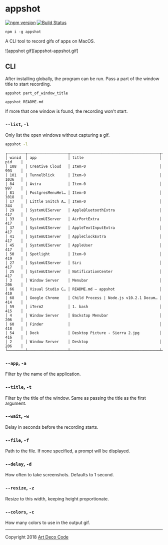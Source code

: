 # appshot

[![npm version](https://badge.fury.io/js/appshot.svg)](https://badge.fury.io/js/appshot)
[![Build Status](https://travis-ci.org/artdecocode/appshot.svg?branch=master)](https://travis-ci.org/artdecocode/appshot)

```
npm i -g appshot
```

A CLI tool to record gifs of apps on MacOS.

![appshot gif][appshot-appshot.gif]

## CLI

After installing globally, the program can be run. Pass a part of the window title to start recording.

```
appshot part_of_window_title
```

```
appshot README.md
```

If more that one window is found, the recording won't start.

### `--list`, `-l`

Only list the open windows without capturing a gif.

```sh
appshot -l
```

```
┌────────┬──────────────────┬────────────────────────────────────────┬────────┐
│ winid  │ app              │ title                                  │ pid    │
│ 108    │ Creative Cloud   │ Item-0                                 │ 993    │
│ 101    │ Tunnelblick      │ Item-0                                 │ 1036   │
│ 84     │ Avira            │ Item-0                                 │ 997    │
│ 81     │ PostgresMenuHel… │ Item-0                                 │ 1018   │
│ 17     │ Little Snitch A… │ Item-0                                 │ 344    │
│ 29     │ SystemUIServer   │ AppleBluetoothExtra                    │ 417    │
│ 33     │ SystemUIServer   │ AirPortExtra                           │ 417    │
│ 37     │ SystemUIServer   │ AppleTextInputExtra                    │ 417    │
│ 41     │ SystemUIServer   │ AppleClockExtra                        │ 417    │
│ 45     │ SystemUIServer   │ AppleUser                              │ 417    │
│ 50     │ Spotlight        │ Item-0                                 │ 419    │
│ 27     │ SystemUIServer   │ Siri                                   │ 417    │
│ 25     │ SystemUIServer   │ NotificationCenter                     │ 417    │
│ 3      │ Window Server    │ Menubar                                │ 206    │
│ 66     │ Visual Studio C… │ README.md — appshot                    │ 410    │
│ 68     │ Google Chrome    │ Child Process | Node.js v10.2.1 Docum… │ 414    │
│ 59     │ iTerm2           │ 1. bash                                │ 415    │
│ 4      │ Window Server    │ Backstop Menubar                       │ 206    │
│ 60     │ Finder           │                                        │ 418    │
│ 54     │ Dock             │ Desktop Picture - Sierra 2.jpg         │ 416    │
│ 2      │ Window Server    │ Desktop                                │ 206    │
└────────┴──────────────────┴────────────────────────────────────────┴────────┘
```

### `--app`, `-a`

Filter by the name of the application.

### `--title`, `-t`

Filter by the title of the window. Same as passing the title as the first argument.

### `--wait`, `-w`

Delay in seconds before the recording starts.

### `--file`, `-f`

Path to the file. If none specified, a prompt will be displayed.

### `--delay`, `-d`

How often to take screenshots. Defaults to 1 second.

### `--resize`, `-z`

Resize to this width, keeping height proportionate.

### `--colors`, `-c`

How many colors to use in the output gif.

<!-- ### `--focus`, `-F`

Bring the window to the foreground using a snippet:

```applescript
tell app "Finder"  to set frontmost of process processName to true
```

```sh
appshot --app iTunes --capture --focus
``` -->

<!-- After getting information about windows via the same process as `list` mode, spawn `screencapture`, passing the id of the first found window. Windows do not have to be in foreground, and can appear dimmed. To solve this, add `--focus` flag to additionally run `./etc/active.py` which will use _applescript_: . -->

<!--
The table with found windows will be printed as well, unless you
set the `--quiet` flag. -->

<!-- ## Screenshots

![appshot command](https://sobesednik.co/appshot/appshot.png)

![appshot --app App command](https://sobesednik.co/appshot/app.png)

![appshot --no-empty-title command](https://sobesednik.co/appshot/no-empty-title.png)

![appshot --app App --title Title command](https://sobesednik.co/appshot/list-app-title.png)

![appshot --capture command](https://sobesednik.co/appshot/capture.png) -->

<!-- ### Example

```bash
appshot \
  --app Chrome \
  --title zoroaster \
  --capture \
  --no-shadow \
  --screenshots-dir ~/appshots \
  --format jpg \
  --focus \
```

![captured browser window with zoroaster website](https://sobesednik.co/appshot/capture.jpg) -->

<!-- ## Explanation

Data comes encoded as JSON string from `etc/run.py`, which uses Quartz to get information about windows.

```
[[64, "Flux", "Item-0", 526], [26, "SystemUIServer", "AppleBluetoothExtra", 394], [30, "SystemUIServer", "AirPortExtra", 394], [46, "SystemUIServer", "DisplaysExtra", 394], [34, "SystemUIServer", "AppleTextInputExtra", 394], [38, "SystemUIServer", "AppleClockExtra", 394], [42, "SystemUIServer", "AppleUser", 394], [54, "Spotlight", "Item-0", 464], [24, "SystemUIServer", "Siri", 394], [22, "SystemUIServer", "NotificationCenter", 394], [3, "Window Server", "Menubar", 158], [20,
"Dock", "Dock", 391], [314, "iTerm2", "1. bash", 1219], [2437, "Google Chrome", "", 372], [2438, "Google Chrome", "Logfile by z-vr \u00b7 Pull Request #1 \u00b7 Sobesednik/browsershot", 372], [297, "iTunes", "iTunes", 1137], [2778, "Finder", "logs", 395], [2510, "Finder", "58dc0ebb-12d3-42d0-8f68-73ebe6821f44", 395], [1554, "Activity Monitor", "Activity Monitor (All Processes)", 25318], [1263, "App Store", "App Store", 19532], [4, "Window Server", "Backstop Menubar", 158], [21,
"Finder", "", 395], [18, "Dock", "Desktop Picture - IMG_2586.JPG", 391], [2, "Window Server", "Desktop", 158]]
```

JSON-encoded array with records like `[winid, app, title, pid]` is printed to `stdout` by Python and deserialised by Node. Once window id is found, we call `screecapture -l<winid>` to take a screenshot of an app. -->

<!-- ## TODO:

 - add support for export of all fields from python, and provide interface between python script and node
 - add cli help
 - use more `screencapture` options, such as formats other than `jpg` and `png`, `-P`,  `-T`, `-c` -->

<!-- ## Readings

[stackoverflow - WindowInfo list of keys][2] -->

---

Copyright 2018 [Art Deco Code][1]

[1]: https://artdeco.bz
[2]: https://stackoverflow.com/questions/6160727/how-to-obtain-info-of-the-program-from-the-window-list-with-cgwindowlistcopywind

